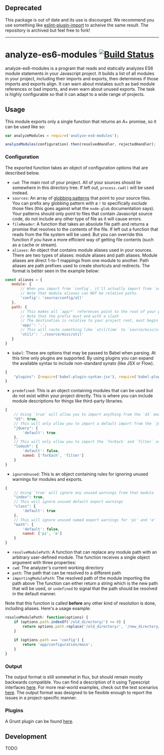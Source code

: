 ## Deprecated
This package is out of date and its use is discourged. We recommend you use something like [eslint-plugin-import](https://github.com/benmosher/eslint-plugin-import) to acheive the same result. The repository is archived but feel free to fork!

---

# analyze-es6-modules [![Build Status](https://travis-ci.org/sproutsocial/analyze-es6-modules.svg?branch=master)](https://travis-ci.org/sproutsocial/analyze-es6-modules)

analyze-es6-modules is a program that reads and statically analyzes ES6 module statements in your Javascript project. It builds a list of all modules in your project, including their imports and exports, then determines if those imports and exports align. It can warn about mistakes such as bad module references or bad imports, and even warn about unused exports. The task is highly configurable so that it can adapt to a wide range of projects.
 
## Usage
 
This module exports only a single function that returns an A+ promise, so it can be used like so:

```js
var analyzeModules = require('analyze-es6-modules');

analyzeModules(configuration).then(resolvedHandler, rejectedHandler);
```

### Configuration

The exported function takes an object of configuration options that are described below.

- `cwd`: The main root of your project. All of your sources should lie somewhere in this directory tree. If left out, `process.cwd()` will be used instead.
- `sources`: An array of [globbing patterns](https://github.com/isaacs/node-glob) that point to your source files. You can prefix any globbing pattern with a `!` to specifically _exclude_ those files (this goes against what the `node-glob` documentation says). Your patterns should only point to files that contain Javascript source code, do not include any other type of file as it will cause errors.
- `fileReader`: A function that takes an absolute file path and returns a promise that resolves to the contents of the file. If left out a function that reads from the file system will be used. But you can override this function if you have a more efficient way of getting file contents (such as a cache or stream).
- `aliases`: An object that contains module aliases used in your sources. There are two types of aliases: module aliases and path aliases. Module aliases are direct 1-to-1 mappings from one module to another. Path aliases are path prefixes used to create shortcuts and redirects. The format is better seen in the example below:

 ```js
 const aliases = {
    module: {
        // When you import from `config`, it'll actually import from `source/config/all`
        // Note that module aliases can NOT be relative paths.
        'config': 'source/config/all'
    },
    path: {
        // This makes all `app/*` references point to the root of your project
        // Note that the prefix must end with a slash
        // The destination is relative to your project root, must begin with a dot, and cannot end with a slash
        'app/': '.',
        // This will route something like `util/time` to `source/misc/util/time`
        'util/': './source/misc/util'
    }
 }
 ```
- `babel`: These are options that may be passed to Babel when parsing. At this time only plugins are supported. By using plugins you can expand the available syntax to include non-standard synatx (like JSX or Flow).

 ```js
 {
     "plugins": [require('babel-plugin-syntax-jsx'), require('babel-plugin-syntax-flow')]
 }
 ```
- `predefined`: This is an object containing modules that can be used but do not exist within your project directly. This is where you can include module descriptions for things like third-party libraries.

 ```js
 {
     // Using `true` will allow you to import anything from the `d3` module
     "d3": true,
     // This will only allow you to import a default import from the `jQuery` module
     "jQuery": {
         'default': true
     },
     // This will only allow you to import the `forEach` and `filter` named exports from `lodash`
     "lodash": {
         'default': false,
         named: ['forEach', 'filter']
     }
 }
 ```
- `ignoreUnused`: This is an object containing rules for ignoring unused warnings for modules and exports.

 ```js
 {
     // Using `true` will ignore any unused warnings from that module
     "index": true,
     // This will ignore unused default export warnings
     "class": {
         'default': true
     },
     // This will ignore unused named export warnings for 'pi' and 'e'
     "math": {
         'default': false,
         named: ['pi', 'e']
     }
 }
 ```
- `resolveModulePath`: A function that can replace any module path with an arbitrary user-defined module. The function receives a single object argument with three properties:
 - `cwd`: The analyzer's current working directory
 - `path`: The path that can be resolved to a different path
 - `importingModulePath`: The resolved path of the module importing the path above
 The function can either return a string which is the new path that will be used, or `undefined` to signal that the path should be resolved in the default manner.
 
 Note that this function is called **before** any other kind of resolution is done, including aliases. Here's a usage example:
 
 ```js
 resolveModulePath: function(options) {
     if (options.path.indexOf('/old_directory/') >= 0) {
         return options.path.replace('/old_directory/', '/new_directory/');
     }
     
     if (options.path === 'config') {
         return 'app/configuration/main';
     }
 }
 ```
 
### Output

The output format is still somewhat in flux, but should remain mostly backwards compatible. You can find a description of it using Typescript interfaces [here](doc/output-types.d.ts). For more real-world examples, check out the test scenarios [here](test/scenarios). The output format was designed to be flexible enough to report the issues in a project-specific manner.
 
### Plugins

A Grunt plugin can be found [here](https://github.com/sproutsocial/grunt-analyze-es6-modules).

## Development

TODO
